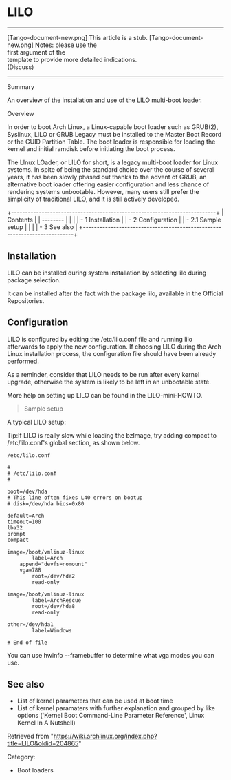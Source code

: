 LILO
====

  ------------------------ ------------------------ ------------------------
  [Tango-document-new.png] This article is a stub.  [Tango-document-new.png]
                           Notes: please use the    
                           first argument of the    
                           template to provide more 
                           detailed indications.    
                           (Discuss)                
  ------------------------ ------------------------ ------------------------

Summary

An overview of the installation and use of the LILO multi-boot loader.

Overview

In order to boot Arch Linux, a Linux-capable boot loader such as
GRUB(2), Syslinux, LILO or GRUB Legacy must be installed to the Master
Boot Record or the GUID Partition Table. The boot loader is responsible
for loading the kernel and initial ramdisk before initiating the boot
process.

The LInux LOader, or LILO for short, is a legacy multi-boot loader for
Linux systems. In spite of being the standard choice over the course of
several years, it has been slowly phased out thanks to the advent of
GRUB, an alternative boot loader offering easier configuration and less
chance of rendering systems unbootable. However, many users still prefer
the simplicity of traditional LILO, and it is still actively developed.

+--------------------------------------------------------------------------+
| Contents                                                                 |
| --------                                                                 |
|                                                                          |
| -   1 Installation                                                       |
| -   2 Configuration                                                      |
|     -   2.1 Sample setup                                                 |
|                                                                          |
| -   3 See also                                                           |
+--------------------------------------------------------------------------+

Installation
------------

LILO can be installed during system installation by selecting lilo
during package selection.

It can be installed after the fact with the package lilo, available in
the Official Repositories.

Configuration
-------------

LILO is configured by editing the /etc/lilo.conf file and running lilo
afterwards to apply the new configuration. If choosing LILO during the
Arch Linux installation process, the configuration file should have been
already performed.

As a reminder, consider that LILO needs to be run after every kernel
upgrade, otherwise the system is likely to be left in an unbootable
state.

More help on setting up LILO can be found in the LILO-mini-HOWTO.

> Sample setup

A typical LILO setup:

Tip:If LILO is really slow while loading the bzImage, try adding compact
to /etc/lilo.conf's global section, as shown below.

    /etc/lilo.conf

    #
    # /etc/lilo.conf
    #

    boot=/dev/hda
    # This line often fixes L40 errors on bootup
    # disk=/dev/hda bios=0x80

    default=Arch
    timeout=100
    lba32
    prompt
    compact

    image=/boot/vmlinuz-linux
            label=Arch
    	append="devfs=nomount"
    	vga=788
            root=/dev/hda2
            read-only

    image=/boot/vmlinuz-linux
            label=ArchRescue
            root=/dev/hda8
            read-only

    other=/dev/hda1
            label=Windows

    # End of file

You can use hwinfo --framebuffer to determine what vga modes you can
use.

See also
--------

-   List of kernel parameters that can be used at boot time
-   List of kernel paramaters with further explanation and grouped by
    like options ('Kernel Boot Command-Line Parameter Reference', Linux
    Kernel In A Nutshell)

Retrieved from
"https://wiki.archlinux.org/index.php?title=LILO&oldid=204865"

Category:

-   Boot loaders
